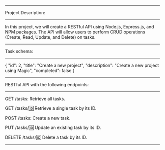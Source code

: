 
**************************************************************************************************************************************************************************************************************************************************************************

Project Description:
********************

In this project, we will create a RESTful API using Node.js, Express.js, and NPM packages. The API will allow users to perform CRUD operations (Create, Read, Update, and Delete) on tasks. 
**************************************************************************************************************************************************************************************************************************************************************************


Task schema:
************

{
  "id": 2,
  "title": "Create a new project",
  "description": "Create a new project using Magic",
  "completed": false
}


**************************************************************************************************************************************************************************************************************************************************************************

RESTful API with the following endpoints:
*****************************************


GET /tasks: Retrieve all tasks.

GET /tasks/:id: Retrieve a single task by its ID.

POST /tasks: Create a new task.

PUT /tasks/:id: Update an existing task by its ID.

DELETE /tasks/:id: Delete a task by its ID.


**************************************************************************************************************************************************************************************************************************************************************************
